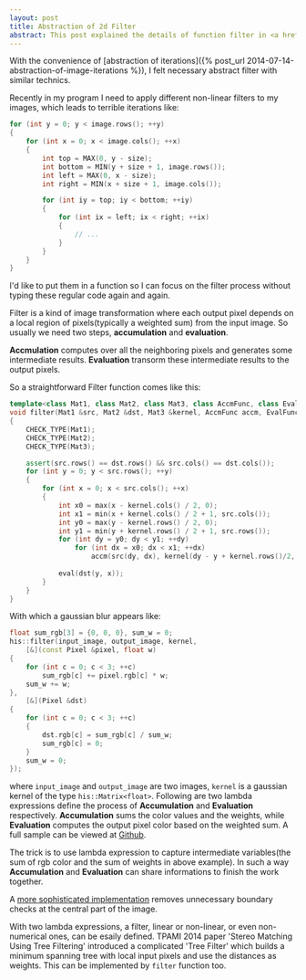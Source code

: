 ```yaml
---
layout: post
title: Abstraction of 2d Filter
abstract: This post explained the details of function filter in <a href='https://github.com/while2/his/blob/master/ImageProcessing/Filter.hpp'>his lib</a>, which provides a convenient interface to define linear, non-linear, and even non-numerical filters.
---
```

With the convenience of [abstraction of iterations]({% post_url 2014-07-14-abstraction-of-image-iterations %}), I felt necessary abstract filter with similar technics.

Recently in my program I need to apply different non-linear filters to my images, which leads to terrible iterations like:

~~~ cpp
for (int y = 0; y < image.rows(); ++y)
{
	for (int x = 0; x < image.cols(); ++x)
	{
		int top = MAX(0, y - size);
		int bottom = MIN(y + size + 1, image.rows());
		int left = MAX(0, x - size);
		int right = MIN(x + size + 1, image.cols());

		for (int iy = top; iy < bottom; ++iy)
		{
			for (int ix = left; ix < right; ++ix)
			{
				// ...
			}
		}
	}
}
~~~

I'd like to put them in a function so I can focus on the filter process without typing these regular code again and again.

Filter is a kind of image transformation where each output pixel depends on a local region of pixels(typically a weighted sum) from the input image. So usually we need two steps, __accumulation__ and __evaluation__.

__Accmulation__ computes over all the neighboring pixels and generates some intermediate results. __Evaluation__ transorm these intermediate results to the output pixels.

So a straightforward Filter function comes like this:

~~~ cpp
template<class Mat1, class Mat2, class Mat3, class AccmFunc, class EvalFunc>
void filter(Mat1 &src, Mat2 &dst, Mat3 &kernel, AccmFunc accm, EvalFunc eval)
{
	CHECK_TYPE(Mat1);
	CHECK_TYPE(Mat2);
	CHECK_TYPE(Mat3);

	assert(src.rows() == dst.rows() && src.cols() == dst.cols());
	for (int y = 0; y < src.rows(); ++y)
	{
		for (int x = 0; x < src.cols(); ++x)
		{
			int x0 = max(x - kernel.cols() / 2, 0);
			int x1 = min(x + kernel.cols() / 2 + 1, src.cols());
			int y0 = max(y - kernel.rows() / 2, 0);
			int y1 = min(y + kernel.rows() / 2 + 1, src.rows());
			for (int dy = y0; dy < y1; ++dy)
				for (int dx = x0; dx < x1; ++dx)
					accm(src(dy, dx), kernel(dy - y + kernel.rows()/2, dx - x + kernel.cols()/2));
			
			eval(dst(y, x));
		}
	}
}
~~~

With which a gaussian blur appears like:

~~~ c++
float sum_rgb[3] = {0, 0, 0}, sum_w = 0;
his::filter(input_image, output_image, kernel,
	[&](const Pixel &pixel, float w)
{
	for (int c = 0; c < 3; ++c)
		sum_rgb[c] += pixel.rgb[c] * w;
	sum_w += w;
},
	[&](Pixel &dst)
{
	for (int c = 0; c < 3; ++c)
	{
		dst.rgb[c] = sum_rgb[c] / sum_w;
		sum_rgb[c] = 0;
	}
	sum_w = 0;
});
~~~

where `input_image` and `output_image` are two images, `kernel` is a gaussian kernel of the type `his::Matrix<float>`. Following are two lambda expressions define the process of __Accumulation__ and __Evaluation__ respectively. __Accumulation__ sums the color values and the weights, while __Evaluation__ computes the output pixel color based on the weighted sum. A full sample can be viewed at [Github](https://github.com/while2/his/blob/master/sample.cpp).
 
The trick is to use lambda expression to capture intermediate variables(the sum of rgb color and the sum of weights in above example). In such a way __Accumulation__ and __Evaluation__ can share informations to finish the work together.

A [more sophisticated implementation](https://github.com/while2/his/blob/master/ImageProcessing/Filter.hpp) removes unnecessary boundary checks at the central part of the image.

With two lambda expressions, a filter, linear or non-linear, or even non-numerical ones, can be esaily defined. TPAMI 2014 paper 'Stereo Matching Using Tree Filtering' introduced a complicated 'Tree Filter' which builds a minimum spanning tree with local input pixels and use the distances as weights. This can be implemented by `filter` function too. 